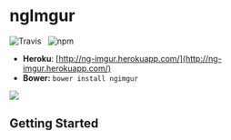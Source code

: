 ngImgur
=======

![Travis](https://api.travis-ci.org/Wildhoney/ngImgur.png)
&nbsp;
![npm](https://badge.fury.io/js/ng-imgur.png)

* **Heroku**: [http://ng-imgur.herokuapp.com/](http://ng-imgur.herokuapp.com/)
* **Bower:** `bower install ngimgur`

<img src="http://www.edgecast.com/img/logos/imgur_small.jpg" />

Getting Started
-------

